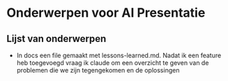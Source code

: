 # Onderwerpen voor AI Presentatie

## Lijst van onderwerpen

- In docs een file gemaakt met lessons-learned.md. Nadat ik een feature heb toegevoegd vraag ik claude om een overzicht te geven van de problemen die we zijn tegengekomen en de oplossingen
